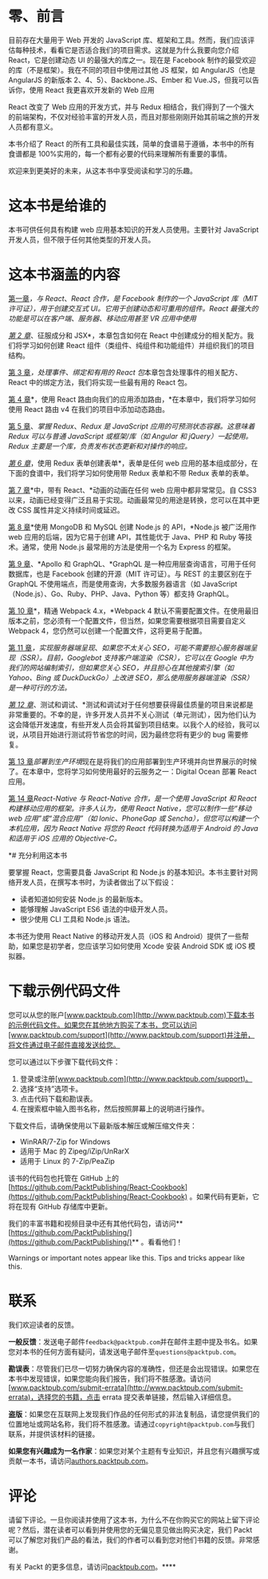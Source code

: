 # 零、前言

目前存在大量用于 Web 开发的 JavaScript 库、框架和工具。然而，我们应该评估每种技术，看看它是否适合我们的项目需求。这就是为什么我要向您介绍 React，它是创建动态 UI 的最强大的库之一。现在是 Facebook 制作的最受欢迎的库（不是框架）。我在不同的项目中使用过其他 JS 框架，如 AngularJS（也是 AngularJS 的新版本 2、4、5）、Backbone.JS、Ember 和 Vue.JS，但我可以告诉你，使用 React 我更喜欢开发新的 Web 应用

React 改变了 Web 应用的开发方式，并与 Redux 相结合，我们得到了一个强大的前端架构，不仅对经验丰富的开发人员，而且对那些刚刚开始其前端之旅的开发人员都有意义。

本书介绍了 React 的所有工具和最佳实践，简单的食谱易于遵循，本书中的所有食谱都是 100%实用的，每一个都有必要的代码来理解所有重要的事情。

欢迎来到更美好的未来，从这本书中享受阅读和学习的乐趣。

# 这本书是给谁的

本书可供任何具有构建 web 应用基本知识的开发人员使用。主要针对 JavaScript 开发人员，但不限于任何其他类型的开发人员。

# 这本书涵盖的内容

[第一章](01.html)*，与 React*、*React 合作，是 Facebook 制作的一个 JavaScript 库（MIT 许可证），用于创建交互式 UI。它用于创建动态和可重用的组件。React 最强大的功能是可以在客户端、服务器、移动应用甚至 VR 应用中使用*

 *[第 2 章](02.html)*、征服成分和 JSX*，本章包含如何在 React 中创建成分的相关配方。我们将学习如何创建 React 组件（类组件、纯组件和功能组件）并组织我们的项目结构。

[第 3 章](03.html)*，处理事件、绑定和有用的 React 包*本章包含处理事件的相关配方、React 中的绑定方法，我们将实现一些最有用的 React 包。

[第 4 章](04.html)*，使用 React 路由向我们的应用添加路由，*在本章中，我们将学习如何使用 React 路由 v4 在我们的项目中添加动态路由。

[第 5 章](05.html)、*掌握 Redux*、*Redux 是 JavaScript 应用的可预测状态容器。这意味着 Redux 可以与普通 JavaScript 或框架/库（如 Angular 和 jQuery）一起使用。Redux 主要是一个库，负责发布状态更新和对操作的响应。*

 *[第 6 章](06.html)*，使用 Redux 表单创建表单*，表单是任何 web 应用的基本组成部分，在下面的食谱中，我们将学习如何使用带 Redux 表单和不带 Redux 表单的表单。

[第 7 章](07.html)*中，带有 React、*动画的动画在任何 web 应用中都非常常见。自 CSS3 以来，动画已经变得广泛且易于实现。动画最常见的用途是转换，您可以在其中更改 CSS 属性并定义持续时间或延迟。

[第 8 章](08.html)*使用 MongoDB 和 MySQL 创建 Node.js 的 API，*Node.js 被广泛用作 web 应用的后端，因为它易于创建 API，其性能优于 Java、PHP 和 Ruby 等技术。通常，使用 Node.js 最常用的方法是使用一个名为 Express 的框架。

[第 9 章](09.html)、*Apollo 和 GraphQL、*GraphQL 是一种应用层查询语言，可用于任何数据库，也是 Facebook 创建的开源（MIT 许可证）。与 REST 的主要区别在于 GraphQL 不使用端点，而是使用查询，大多数服务器语言（如 JavaScript（Node.js）、Go、Ruby、PHP、Java、Python 等）都支持 GraphQL。

[第 10 章](10.html)*，精通 Webpack 4.x，*Webpack 4 默认不需要配置文件。在使用最旧版本之前，您必须有一个配置文件，但当然，如果您需要根据项目需要自定义 Webpack 4，您仍然可以创建一个配置文件，这将更易于配置。

[第 11 章](11.html)*，实现服务器端呈现*、*如果您不太关心 SEO，可能不需要担心服务器端呈现（SSR）。目前，Googlebot 支持客户端渲染（CSR），它可以在 Google 中为我们的网站编制索引，但如果您关心 SEO，并且担心在其他搜索引擎（如 Yahoo、Bing 或 DuckDuckGo）上改进 SEO，那么使用服务器端渲染（SSR）是一种可行的方法。*

 *[第 12 章](12.html)*、测试和调试、*测试和调试对于任何想要获得最佳质量的项目来说都是非常重要的。不幸的是，许多开发人员并不关心测试（单元测试），因为他们认为这会降低开发速度，有些开发人员会将其留到项目结束。以我个人的经验，我可以说，从项目开始进行测试将节省您的时间，因为最终您将有更少的 bug 需要修复。

[第 13 章](13.html)*部署到生产环境*现在是将我们的应用部署到生产环境并向世界展示的时候了。在本章中，您将学习如何使用最好的云服务之一：Digital Ocean 部署 React 应用。

[第 14 章](14.html)*React-Native 与 React-Native 合作，是一个使用 JavaScript 和 React 构建移动应用的框架。许多人认为，使用 React Native，您可以制作一些“移动 web 应用”或“混合应用”（如 Ionic、PhoneGap 或 Sencha），但您可以构建一个本机应用，因为 React Native 将您的 React 代码转换为适用于 Android 的 Java 和适用于 iOS 应用的 Objective-C。*

 *# 充分利用这本书

要掌握 React，您需要具备 JavaScript 和 Node.js 的基本知识。本书主要针对网络开发人员，在撰写本书时，为读者做出了以下假设：

*   读者知道如何安装 Node.js 的最新版本。
*   能够理解 JavaScript ES6 语法的中级开发人员。
*   很少使用 CLI 工具和 Node.js 语法。

本书还为使用 React Native 的移动开发人员（iOS 和 Android）提供了一些帮助，如果您是初学者，您应该学习如何使用 Xcode 安装 Android SDK 或 iOS 模拟器。

# 下载示例代码文件

您可以从您的账户[www.packtpub.com](http://www.packtpub.com)下载本书的示例代码文件。如果您在其他地方购买了本书，您可以访问[www.packtpub.com/support](http://www.packtpub.com/support)并注册，将文件通过电子邮件直接发送给您。

您可以通过以下步骤下载代码文件：

1.  登录或注册[www.packtpub.com](http://www.packtpub.com/support)。
2.  选择“支持”选项卡。
3.  点击代码下载和勘误表。
4.  在搜索框中输入图书名称，然后按照屏幕上的说明进行操作。

下载文件后，请确保使用以下最新版本解压或解压缩文件夹：

*   WinRAR/7-Zip for Windows
*   适用于 Mac 的 Zipeg/iZip/UnRarX
*   适用于 Linux 的 7-Zip/PeaZip

该书的代码包也托管在 GitHub 上的[https://github.com/PacktPublishing/React-Cookbook](https://github.com/PacktPublishing/React-Cookbook) 。如果代码有更新，它将在现有 GitHub 存储库中更新。

我们的丰富书籍和视频目录中还有其他代码包，请访问**[https://github.com/PacktPublishing/](https://github.com/PacktPublishing/)** 。看看他们！

Warnings or important notes appear like this. Tips and tricks appear like this.

# 联系

我们欢迎读者的反馈。

**一般反馈**：发送电子邮件`feedback@packtpub.com`并在邮件主题中提及书名。如果您对本书的任何方面有疑问，请发送电子邮件至`questions@packtpub.com`。

**勘误表**：尽管我们已尽一切努力确保内容的准确性，但还是会出现错误。如果您在本书中发现错误，如果您能向我们报告，我们将不胜感激。请访问[www.packtpub.com/submit-errata](http://www.packtpub.com/submit-errata)，选择您的书籍，点击 errata 提交表单链接，然后输入详细信息。

**盗版**：如果您在互联网上发现我们作品的任何形式的非法复制品，请您提供我们的位置地址或网站名称，我们将不胜感激。请通过`copyright@packtpub.com`与我们联系，并提供该材料的链接。

**如果您有兴趣成为一名作家**：如果您对某个主题有专业知识，并且您有兴趣撰写或贡献一本书，请访问[authors.packtpub.com](http://authors.packtpub.com/)。

# 评论

请留下评论。一旦你阅读并使用了这本书，为什么不在你购买它的网站上留下评论呢？然后，潜在读者可以看到并使用您的无偏见意见做出购买决定，我们 Packt 可以了解您对我们产品的看法，我们的作者可以看到您对他们书籍的反馈。非常感谢。

有关 Packt 的更多信息，请访问[packtpub.com](https://www.packtpub.com/)。****